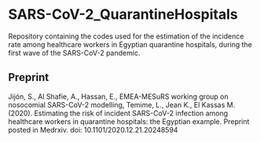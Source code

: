 # SARS-CoV-2_QuarantineHospitals
Repository containing the codes used for the estimation of the incidence rate among healthcare workers in Egyptian quarantine hospitals, during the first wave of the SARS-CoV-2 pandemic.

## Preprint

Jijón, S., Al Shafie, A., Hassan, E., EMEA-MESuRS working group on nosocomial SARS-CoV-2 modelling, Temime, L., Jean K., El Kassas M. (2020). Estimating the risk of incident SARS-CoV-2 infection among healthcare workers in quarantine hospitals: the Egyptian example. Preprint posted in Medrxiv. doi: 10.1101/2020.12.21.20248594

